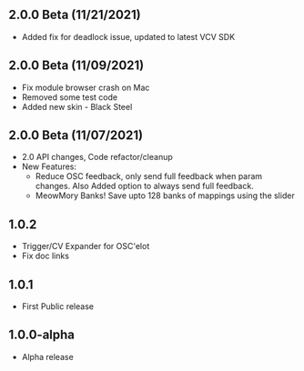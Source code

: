 ## 2.0.0 Beta (11/21/2021)
- Added fix for deadlock issue, updated to latest VCV SDK

## 2.0.0 Beta (11/09/2021)
- Fix module browser crash on Mac
- Removed some test code
- Added new skin - Black Steel

## 2.0.0 Beta (11/07/2021)
- 2.0 API changes, Code refactor/cleanup
- New Features:
    - Reduce OSC feedback, only send full feedback when param changes. Also Added option to always send full feedback.
    - MeowMory Banks! Save upto 128 banks of mappings using the slider


## 1.0.2

- Trigger/CV Expander for OSC'elot
- Fix doc links

## 1.0.1

- First Public release

## 1.0.0-alpha

- Alpha release